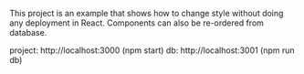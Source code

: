This project is an example that shows how to change style without doing any deployment in React. Components can also be re-ordered from database. 

project: http://localhost:3000  (npm start)
db: http://localhost:3001   (npm run db)



